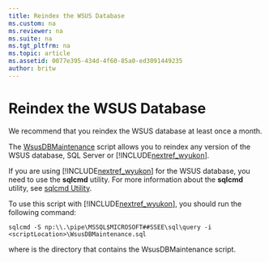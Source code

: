 ```yaml
---
title: Reindex the WSUS Database
ms.custom: na
ms.reviewer: na
ms.suite: na
ms.tgt_pltfrm: na
ms.topic: article
ms.assetid: 0077e395-434d-4f60-85a0-ed3091449235
author: britw
---
```

# Reindex the WSUS Database
We recommend that you reindex the WSUS database at least once a month.  
  
The [WsusDBMaintenance](http://go.microsoft.com/fwlink/?LinkId=87027) script allows you to reindex any version of the WSUS database, SQL Server or [!INCLUDE[nextref_wyukon](../Token/nextref_wyukon_md.md)].  
  
If you are using [!INCLUDE[nextref_wyukon](../Token/nextref_wyukon_md.md)] for the WSUS database, you need to use the **sqlcmd** utility. For more information about the **sqlcmd** utility, see [sqlcmd Utility](http://go.microsoft.com/fwlink/?LinkId=81183).  
  
To use this script with [!INCLUDE[nextref_wyukon](../Token/nextref_wyukon_md.md)], you should run the following command:  
  
```  
sqlcmd -S np:\\.\pipe\MSSQL$MICROSOFT##SSEE\sql\query -i <scriptLocation>\WsusDBMaintenance.sql  
```  
  
where *<scriptLocation>* is the directory that contains the WsusDBMaintenance script.  
  
